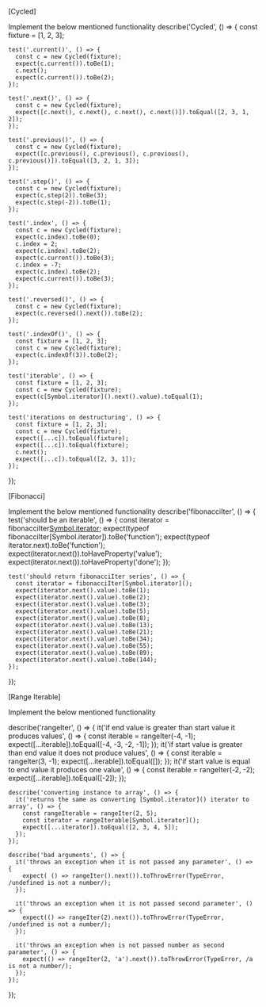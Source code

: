 [Cycled]

Implement the below mentioned functionality
describe('Cycled', () => {
    const fixture = [1, 2, 3];
  
    test('.current()', () => {
      const c = new Cycled(fixture);
      expect(c.current()).toBe(1);
      c.next();
      expect(c.current()).toBe(2);
    });
  
    test('.next()', () => {
      const c = new Cycled(fixture);
      expect([c.next(), c.next(), c.next(), c.next()]).toEqual([2, 3, 1, 2]);
    });
  
    test('.previous()', () => {
      const c = new Cycled(fixture);
      expect([c.previous(), c.previous(), c.previous(), c.previous()]).toEqual([3, 2, 1, 3]);
    });
  
    test('.step()', () => {
      const c = new Cycled(fixture);
      expect(c.step(2)).toBe(3);
      expect(c.step(-2)).toBe(1);
    });
  
    test('.index', () => {
      const c = new Cycled(fixture);
      expect(c.index).toBe(0);
      c.index = 2;
      expect(c.index).toBe(2);
      expect(c.current()).toBe(3);
      c.index = -7;
      expect(c.index).toBe(2);
      expect(c.current()).toBe(3);
    });
  
    test('.reversed()', () => {
      const c = new Cycled(fixture);
      expect(c.reversed().next()).toBe(2);
    });
  
    test('.indexOf()', () => {
      const fixture = [1, 2, 3];
      const c = new Cycled(fixture);
      expect(c.indexOf(3)).toBe(2);
    });
  
    test('iterable', () => {
      const fixture = [1, 2, 3];
      const c = new Cycled(fixture);
      expect(c[Symbol.iterator]().next().value).toEqual(1);
    });
  
    test('iterations on destructuring', () => {
      const fixture = [1, 2, 3];
      const c = new Cycled(fixture);
      expect([...c]).toEqual(fixture);
      expect([...c]).toEqual(fixture);
      c.next();
      expect([...c]).toEqual([2, 3, 1]);
    });
  });

[Fibonacci]

Implement the below mentioned functionality
describe('fibonacciIter', () => {
    test('should be an iterable', () => {
      const iterator = fibonacciIter[Symbol.iterator]();
      expect(typeof fibonacciIter[Symbol.iterator]).toBe('function');
      expect(typeof iterator.next).toBe('function');
      expect(iterator.next()).toHaveProperty('value');
      expect(iterator.next()).toHaveProperty('done');
    });
  
    test('should return fibonacciIter series', () => {
      const iterator = fibonacciIter[Symbol.iterator]();
      expect(iterator.next().value).toBe(1);
      expect(iterator.next().value).toBe(2);
      expect(iterator.next().value).toBe(3);
      expect(iterator.next().value).toBe(5);
      expect(iterator.next().value).toBe(8);
      expect(iterator.next().value).toBe(13);
      expect(iterator.next().value).toBe(21);
      expect(iterator.next().value).toBe(34);
      expect(iterator.next().value).toBe(55);
      expect(iterator.next().value).toBe(89);
      expect(iterator.next().value).toBe(144);
    });
  });

[Range Iterable]

Implement the below mentioned functionality

describe('rangeIter', () => {
    it('if end value is greater than start value it produces values', () => {
      const iterable = rangeIter(-4, -1);
      expect([...iterable]).toEqual([-4, -3, -2, -1]);
    });
    it('if start value is greater than end value it does not produce values', () => {
      const iterable = rangeIter(3, -1);
      expect([...iterable]).toEqual([]);
    });
    it('if start value is equal to end value it produces one value', () => {
      const iterable = rangeIter(-2, -2);
      expect([...iterable]).toEqual([-2]);
    });
  
    describe('converting instance to array', () => {
      it('returns the same as converting [Symbol.iterator]() iterator to array', () => {
        const rangeIterable = rangeIter(2, 5);
        const iterator = rangeIterable[Symbol.iterator]();
        expect([...iterator]).toEqual([2, 3, 4, 5]);
      });
    });
  
    describe('bad arguments', () => {
      it('throws an exception when it is not passed any parameter', () => {
        expect( () => rangeIter().next()).toThrowError(TypeError, /undefined is not a number/);
      });
  
      it('throws an exception when it is not passed second parameter', () => {
        expect(() => rangeIter(2).next()).toThrowError(TypeError, /undefined is not a number/);
      });
  
      it('throws an exception when is not passed number as second parameter', () => {
        expect(() => rangeIter(2, 'a').next()).toThrowError(TypeError, /a is not a number/);
      });
    });
  });
